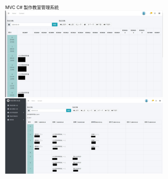 MVC C# 製作教室管理系統
![Image text](https://github.com/mayyola/Classroom/blob/main/2.jpg)
![Image text](https://github.com/mayyola/Classroom/blob/main/3.jpg)
